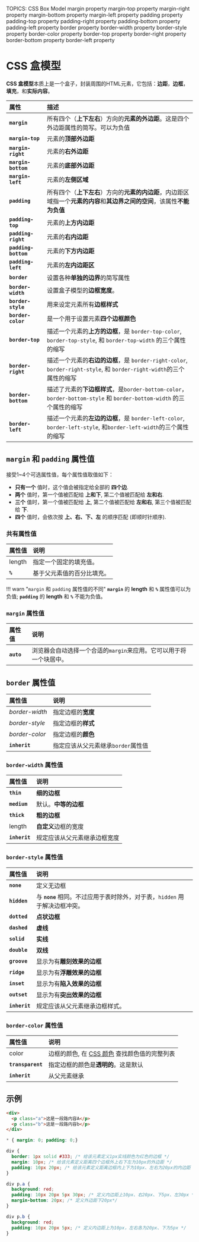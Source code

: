 TOPICS: CSS Box Model
        margin property
        margin-top property
        margin-right property
        margin-bottom property
        margin-left property
        padding property
        padding-top property
        padding-right property
        padding-bottom property
        padding-left property
        border property
        border-width property
        border-style property
        border-color property
        border-top property
        border-right property
        border-bottom property
        border-left property

# CSS 盒模型

**CSS 盒模型**本质上是一个盒子，封装周围的HTML元素，它包括：**边距**，**边框**，**填充**，和**实际内容**。

| 属性 | 描述 |
| :--- | :--- |
| **`margin`** | 所有四个（**上下左右**）方向的**元素的外边距**。这是四个外边距属性的简写。可以为负值 |
| **`margin-top`** | 元素的**顶部外边距** |
| **`margin-right`** | 元素的**右外边距** |
| **`margin-bottom`** | 元素的**底部外边距** |
| **`margin-left`** | 元素的**左侧区域** |
| **`padding`** | 所有四个（**上下左右**）方向的**元素的内边距**，内边距区域指一个**元素的内容**和**其边界之间的空间**，该属性**不能为负值** |
| **`padding-top`** | 元素的**上方内边距** |
| **`padding-right`** | 元素的**右内边距** |
| **`padding-bottom`** | 元素的**下方内边距** |
| **`padding-left`** | 元素的**左内边距区** |
| **`border`** | 设置各种**单独的边界**的简写属性 |
| **`border-width`** | 设置盒子模型的**边框宽度**。 |
| **`border-style`** | 用来设定元素所有**边框样式** |
| **`border-color`** | 是一个用于设置元素**四个边框颜色** |
| **`border-top`** | 描述一个元素的**上方的边框**，是 `border-top-color`, `border-top-style`, 和 `border-top-width` 的三个属性的缩写 |
| **`border-right`** | 描述一个元素的**右边的边框**，是 `border-right-color`, `border-right-style`, 和 `border-right-width`的三个属性的缩写 |
| **`border-bottom`** | 描述了元素的**下边框样式**，是`border-bottom-color`，`border-bottom-style` 和 `border-bottom-width` 的三个属性的缩写 |
| **`border-left`** | 描述一个元素的**左边的边框**，是 `border-left-color`, `border-left-style`, 和`border-left-width`的三个属性的缩写 |

## `margin` 和 `padding` 属性值

接受1~4个可选属性值，每个属性值取值如下：

- **只有一个** 值时，这个值会被指定给全部的 **四个边**.
- **两个** 值时，第一个值被匹配给 **上和下**, 第二个值被匹配给 **左和右**.
- **三个** 值时，第一个值被匹配给 **上**, 第二个值被匹配给 **左和右**, 第三个值被匹配给 **下**.
- **四个** 值时，会依次按 **上、右、下、左** 的顺序匹配 (即顺时针顺序).

### 共有属性值

| 属性值 | 说明 |
| :--- | :--- |
| length | 指定一个固定的填充值。|
| **`%`** | 基于父元素值的百分比填充。|

!!! warn "`margin` 和 `padding` 属性值的不同"
    **`margin`** 的 **length** 和 **`%`** 属性值可以为负值; **`padding`** 的 **length** 和 **`%`** 不能为负值。

### `margin` 属性值

| 属性值 | 说明 |
| :--- | :--- |
| **`auto`** | 浏览器会自动选择一个合适的`margin`来应用。它可以用于将一个块居中。|

## `border` 属性值

| 属性值 | 说明 |
| :--- | :--- |
| *border-width* | 指定边框的**宽度** |
| *border-style* | 指定边框的**样式** |
| *border-color* | 指定边框的**颜色** |
| **`inherit`** | 指定应该从父元素继承`border`属性值 |

### `border-width` 属性值

| 属性值 | 说明 |
| :--- | :--- |
| **`thin`** | **细的边框** |
| **`medium`** | 默认。**中等的边框** |
| **`thick`** | **粗的边框** |
| length | **自定义**边框的宽度 |
| **`inherit`** | 规定应该从父元素继承边框宽度 |

### `border-style` 属性值

| 属性值 | 说明 |
| :--- | :--- |
| **`none`** | 定义无边框 |
| **`hidden`** | 与 **`none`** 相同。不过应用于表时除外，对于表，`hidden` 用于解决边框冲突。|
| **`dotted`** | **点状边框** |
| **`dashed`** | **虚线** |
| **`solid`** | **实线** |
| **`double`** | **双线** |
| **`groove`** | 显示为有**雕刻效果的边框** |
| **`ridge`** | 显示为有**浮雕效果的边框** |
| **`inset`** | 显示为有**陷入效果的边框** |
| **`outset`** | 显示为有**突出效果的边框** |
| **`inherit`** | 规定应该从父元素继承边框样式。|

### `border-color` 属性值

| 属性值 | 说明 |
| :--- | :--- |
| color | 边框的颜色, 在 [CSS 颜色](/zh-hans/webfrontend/css_color) 查找颜色值的完整列表 |
| **`transparent`** | 指定边框的颜色是**透明的**。这是默认 |
| **`inherit`** | 从父元素继承 |

## 示例

```html
<div>
  <p class="a">这是一段路内容A</p>
  <p class="b">这是一段路内容b</p>
</div>
```

```css
* { margin: 0; padding: 0;}

div {
  border: 1px solid #333; /* 给该元素定义1px实线颜色为红色的边框 */
  margin: 10px; /* 给该元素定义距离四个边框外上右下左为10px的外边距 */
  padding: 10px 20px; /* 给该元素定义距离边框内上下为10px、左右为20px的内边距 */
}

div p.a {
  background: red;
  padding: 10px 20px 5px 30px; /* 定义内边距上10px、右20px、下5px、左30px */
  margin-bottom: 20px; /* 定义外边距下20px*/
}

div p.b {
  background: red;
  padding: 10px 20px 5px; /* 定义内边距上为10px，左右各为20px、下为5px */
}
```
